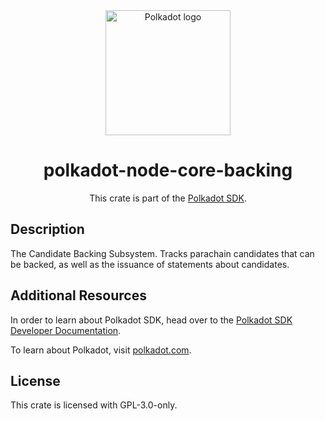 <div align="center">

<img src="https://raw.githubusercontent.com/paritytech/polkadot-sdk/rzadp/readmes/docs/images/Polkadot_Logo_Horizontal_Pink_BlackOnWhite.png" alt="Polkadot logo" width="200">

# polkadot-node-core-backing

This crate is part of the [Polkadot SDK](https://github.com/paritytech/polkadot-sdk/).

</div>

## Description

The Candidate Backing Subsystem. Tracks parachain candidates that can be backed, as well as the issuance of statements about candidates.

## Additional Resources

In order to learn about Polkadot SDK, head over to the [Polkadot SDK Developer Documentation](https://paritytech.github.io/polkadot-sdk/master/polkadot_sdk_docs/index.html).

To learn about Polkadot, visit [polkadot.com](https://polkadot.com/).

## License

This crate is licensed with GPL-3.0-only.
